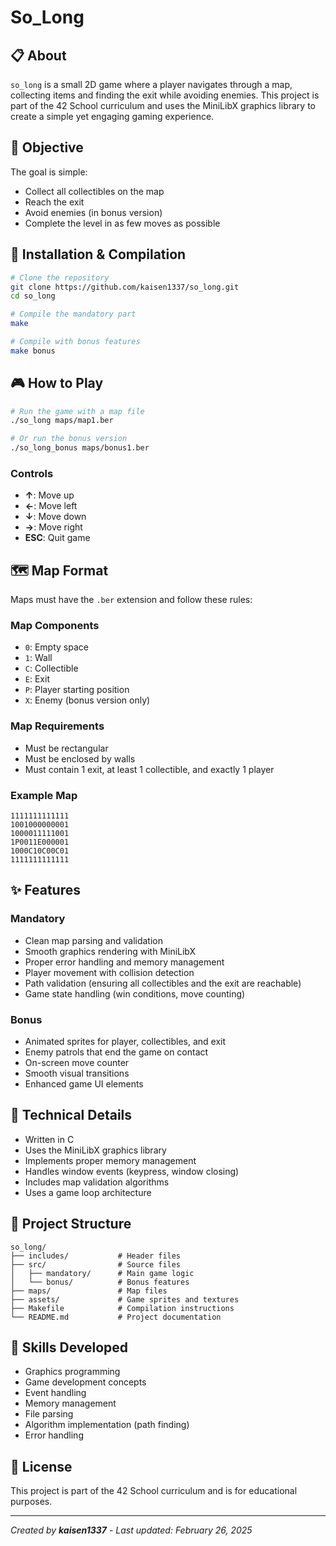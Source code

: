 # So_Long

## 📋 About

`so_long` is a small 2D game where a player navigates through a map, collecting items and finding the exit while avoiding enemies. This project is part of the 42 School curriculum and uses the MiniLibX graphics library to create a simple yet engaging gaming experience.

## 🎯 Objective

The goal is simple:
- Collect all collectibles on the map
- Reach the exit
- Avoid enemies (in bonus version)
- Complete the level in as few moves as possible

## 🚀 Installation & Compilation

```bash
# Clone the repository
git clone https://github.com/kaisen1337/so_long.git
cd so_long

# Compile the mandatory part
make

# Compile with bonus features
make bonus
```

## 🎮 How to Play

```bash
# Run the game with a map file
./so_long maps/map1.ber

# Or run the bonus version
./so_long_bonus maps/bonus1.ber
```

### Controls

- **↑**: Move up
- **←**: Move left
- **↓**: Move down
- **→**: Move right
- **ESC**: Quit game

## 🗺️ Map Format

Maps must have the `.ber` extension and follow these rules:

### Map Components
- `0`: Empty space
- `1`: Wall
- `C`: Collectible
- `E`: Exit
- `P`: Player starting position
- `X`: Enemy (bonus version only)

### Map Requirements
- Must be rectangular
- Must be enclosed by walls
- Must contain 1 exit, at least 1 collectible, and exactly 1 player

### Example Map
```
1111111111111
1001000000001
1000011111001
1P0011E000001
1000C10C00C01
1111111111111
```

## ✨ Features

### Mandatory
- Clean map parsing and validation
- Smooth graphics rendering with MiniLibX
- Proper error handling and memory management
- Player movement with collision detection
- Path validation (ensuring all collectibles and the exit are reachable)
- Game state handling (win conditions, move counting)

### Bonus
- Animated sprites for player, collectibles, and exit
- Enemy patrols that end the game on contact
- On-screen move counter
- Smooth visual transitions
- Enhanced game UI elements

## 🔧 Technical Details

- Written in C
- Uses the MiniLibX graphics library
- Implements proper memory management
- Handles window events (keypress, window closing)
- Includes map validation algorithms
- Uses a game loop architecture

## 📝 Project Structure

```
so_long/
├── includes/           # Header files
├── src/                # Source files
│   ├── mandatory/      # Main game logic
│   └── bonus/          # Bonus features
├── maps/               # Map files
├── assets/             # Game sprites and textures
├── Makefile            # Compilation instructions
└── README.md           # Project documentation
```

## 🚀 Skills Developed

- Graphics programming
- Game development concepts
- Event handling
- Memory management
- File parsing
- Algorithm implementation (path finding)
- Error handling

## 📜 License

This project is part of the 42 School curriculum and is for educational purposes.

---

*Created by **kaisen1337** - Last updated: February 26, 2025*
